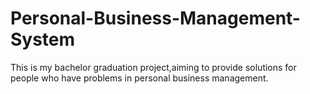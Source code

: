 # Personal-Business-Management-System
This is my bachelor graduation project,aiming to provide solutions for people who have problems in personal business management.
